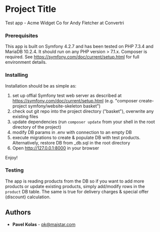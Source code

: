# Project Title

Test app - Acme Widget Co for Andy Fletcher at Convertri

### Prerequisites

This app is built on Symfony 4.2.7 and has been tested on PHP 7.3.4 and MariaDB 10.2.4. It should run on any PHP version > 7.1.x. Composer is required.
See https://symfony.com/doc/current/setup.html for full environment details.

### Installing

Installation should be as simple as:

1. set up offial Symfony test web server as described at https://symfony.com/doc/current/setup.html (e.g. "composer create-project symfony/website-skeleton basket")
2. check out git repo into the project directory ("basket"), overwrite any existing files
3. update dependencies (run `composer update` from your shell in the root directory of the project)
4. modify DB params in .env with connection to an empty DB
5. execute migrations to create & populate DB with test products. Alternatively, restore DB from _db.sql in the root directory
6. Open http://127.0.0.1:8000 in your browser

Enjoy!

### Testing

The app is reading products from the DB so if you want to add more products or update existing products, simply add/modify rows in the `product` DB table. 
The same is true for delivery charges & special offer (discount) calculation.

## Authors

* **Pavel Kolas** - pk@majstar.com
